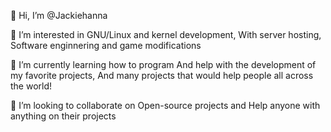 👋 Hi, I’m @Jackiehanna


👀 I’m interested in GNU/Linux and kernel development, With server hosting, Software enginnering and game modifications

🌱 I’m currently learning how to program And help with the development of my favorite projects, And many projects that would help people all across the world!

💞️ I’m looking to collaborate on Open-source projects and Help anyone with anything on their projects





<!---
jakeyhanna/jakeyhanna is a ✨ special ✨ repository because its `README.md` (this file) appears on your GitHub profile.
You can click the Preview link to take a look at your changes.
--->
